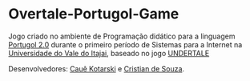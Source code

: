 # Overtale-Portugol-Game

Jogo criado no ambiente de Programação didático para a linguagem [Portugol 2.0](http://univali-lite.github.io/Portugol-Studio/) durante o primeiro período de Sistemas para a Internet na [Universidade do Vale do Itajai](https://www.univali.br), baseado no jogo [UNDERTALE](https://undertale.com/)

Desenvolvedores: [Cauê Kotarski](https://www.linkedin.com/in/cau%C3%AA-kotarski-52aa5a15b/) e [Cristian de Souza](https://www.linkedin.com/in/cristian-de-souza-186739160/).
